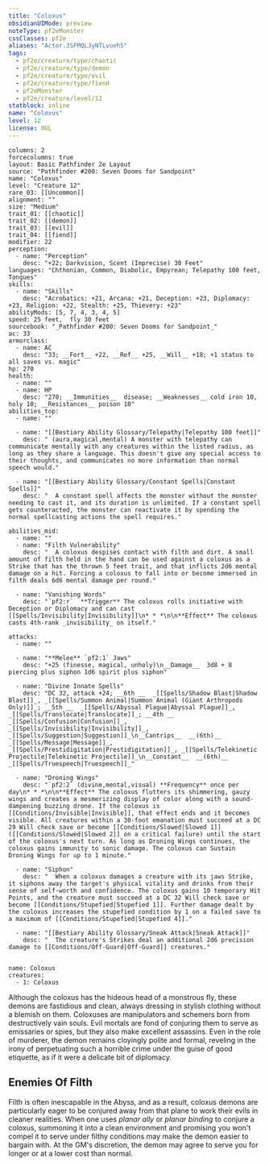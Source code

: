 ```yaml
---
title: "Coloxus"
obsidianUIMode: preview
noteType: pf2eMonster
cssClasses: pf2e
aliases: "Actor.3SFMQLJyNTLvueh5" 
tags:
  - pf2e/creature/type/chaotic
  - pf2e/creature/type/demon
  - pf2e/creature/type/evil
  - pf2e/creature/type/fiend
  - pf2eMonster
  - pf2e/creature/level/12
statblock: inline
name: "Coloxus"
level: 12
license: OGL
---
```


```statblock
columns: 2
forcecolumns: true
layout: Basic Pathfinder 2e Layout
source: "Pathfinder #200: Seven Dooms for Sandpoint"
name: "Coloxus"
level: "Creature 12"
rare_03: [[Uncommon]]
alignment: ""
size: "Medium"
trait_01: [[chaotic]]
trait_02: [[demon]]
trait_03: [[evil]]
trait_04: [[fiend]]
modifier: 22
perception:
  - name: "Perception"
    desc: "+22; Darkvision, Scent (Imprecise) 30 Feet"
languages: "Chthonian, Common, Diabolic, Empyrean; Telepathy 100 feet, Tongues"
skills:
  - name: "Skills"
    desc: "Acrobatics: +21, Arcana: +21, Deception: +23, Diplomacy: +23, Religion: +22, Stealth: +25, Thievery: +23"
abilityMods: [5, 7, 4, 3, 4, 5]
speed: 25 feet,  fly 30 feet
sourcebook: "_Pathfinder #200: Seven Dooms for Sandpoint_"
ac: 33
armorclass:
  - name: AC
    desc: "33; __Fort__ +22, __Ref__ +25, __Will__ +18; +1 status to all saves vs. magic"
hp: 270
health:
  - name: ""
  - name: HP
    desc: "270; __Immunities__  disease; __Weaknesses__ cold iron 10, holy 10; __Resistances__ poison 10"
abilities_top:
  - name: ""

  - name: "[[Bestiary Ability Glossary/Telepathy|Telepathy 100 feet]]"
    desc: " (aura,magical,mental) A monster with telepathy can communicate mentally with any creatures within the listed radius, as long as they share a language. This doesn't give any special access to their thoughts, and communicates no more information than normal speech would."

  - name: "[[Bestiary Ability Glossary/Constant Spells|Constant Spells]]"
    desc: "  A constant spell affects the monster without the monster needing to cast it, and its duration is unlimited. If a constant spell gets counteracted, the monster can reactivate it by spending the normal spellcasting actions the spell requires."

abilities_mid:
  - name: ""
  - name: "Filth Vulnerability"
    desc: "  A coloxus despises contact with filth and dirt. A small amount of filth held in the hand can be used against a coloxus as a Strike that has the thrown 5 feet trait, and that inflicts 2d6 mental damage on a hit. Forcing a coloxus to fall into or become immersed in filth deals 6d6 mental damage per round."

  - name: "Vanishing Words"
    desc: "`pf2:r`  **Trigger** The coloxus rolls initiative with Deception or Diplomacy and can cast [[Spells/Invisibility|Invisibility]]\n* * *\n\n**Effect** The coloxus casts 4th-rank _invisibility_ on itself."

attacks:
  - name: ""

  - name: "**Melee** `pf2:1` Jaws"
    desc: "+25 (finesse, magical, unholy)\n__Damage__  3d8 + 8 piercing plus siphon 1d6 spirit plus siphon"

  - name: "Divine Innate Spells"
    desc: "DC 32, attack +24; __6th __  _[[Spells/Shadow Blast|Shadow Blast]]_, _[[Spells/Summon Animal|Summon Animal (Giant Arthropods Only)]]_; __5th __  _[[Spells/Abyssal Plague|Abyssal Plague]]_, _[[Spells/Translocate|Translocate]]_; __4th __  _[[Spells/Confusion|Confusion]]_, _[[Spells/Invisibility|Invisibility]]_, _[[Spells/Suggestion|Suggestion]]_\n__Cantrips__  __(6th)__ _[[Spells/Message|Message]]_, _[[Spells/Prestidigitation|Prestidigitation]]_, _[[Spells/Telekinetic Projectile|Telekinetic Projectile]]_\n__Constant__  __(6th)__ _[[Spells/Truespeech|Truespeech]]_"

  - name: "Droning Wings"
    desc: "`pf2:2` (divine,mental,visual) **Frequency** once per day\n* * *\n\n**Effect** The coloxus flutters its shimmering, gauzy wings and creates a mesmerizing display of color along with a sound-dampening buzzing drone. If the coloxus is [[Conditions/Invisible|Invisible]], that effect ends and it becomes visible. All creatures within a 30-foot emanation must succeed at a DC 29 Will check save or become [[Conditions/Slowed|Slowed 1]] ([[Conditions/Slowed|Slowed 2]] on a critical failure) until the start of the coloxus's next turn. As long as Droning Wings continues, the coloxus gains immunity to sonic damage. The coloxus can Sustain Droning Wings for up to 1 minute."

  - name: "Siphon"
    desc: "  When a coloxus damages a creature with its jaws Strike, it siphons away the target's physical vitality and drinks from their sense of self-worth and confidence. The coloxus gains 10 temporary Hit Points, and the creature must succeed at a DC 32 Will check save or become [[Conditions/Stupefied|Stupefied 1]]. Further damage dealt by the coloxus increases the stupefied condition by 1 on a failed save to a maximum of [[Conditions/Stupefied|Stupefied 4]]."

  - name: "[[Bestiary Ability Glossary/Sneak Attack|Sneak Attack]]"
    desc: "  The creature's Strikes deal an additional 2d6 precision damage to [[Conditions/Off-Guard|Off-Guard]] creatures."
 
```

```encounter-table
name: Coloxus
creatures:
  - 1: Coloxus
```



Although the coloxus has the hideous head of a monstrous fly, these demons are fastidious and clean, always dressing in stylish clothing without a blemish on them. Coloxuses are manipulators and schemers born from destructively vain souls. Evil mortals are fond of conjuring them to serve as emissaries or spies, but they also make excellent assassins. Even in the role of murderer, the demon remains cloyingly polite and formal, reveling in the irony of perpetuating such a horrible crime under the guise of good etiquette, as if it were a delicate bit of diplomacy.

## Enemies Of Filth

Filth is often inescapable in the Abyss, and as a result, coloxus demons are particularly eager to be conjured away from that plane to work their evils in cleaner realities. When one uses _planar ally_ or _planar binding_ to conjure a coloxus, summoning it into a clean environment and promising you won't compel it to serve under filthy conditions may make the demon easier to bargain with. At the GM's discretion, the demon may agree to serve you for longer or at a lower cost than normal.
